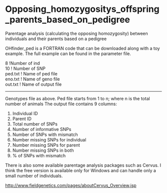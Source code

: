 # Opposing_homozygositys_offspring_parents_based_on_pedigree

Parentage analysis (calculating the opposing homozygosity) between individuals and their parents based on a pedigree

OHfinder_ped is a FORTRAN code that can be downloaded along with a toy example. The full example can be found in the parameter file.

8                   !Number of ind           
10                         ! Number of SNP       
ped.txt                    ! Name of ped file         
eno.txt                    ! Name of geno file      
out.txt                    ! Name of output file 

-----------------------------------------------
Genotypes file as above.
 Ped file starts from 1 to n; where n is the total  number of animals 
 The output file contains 9 columns:          
 1. Individual ID                               
 2. Parent ID                                   
 3. Total number of SNPs                        
 4. Number of informative SNPs                  
 5. Number of SNPs with mismatch                
 6. Number missing SNPs for individual          
 7. Number missing SNPs for parent              
 8. Number missing SNPs in both                 
 9. % of SNPs with mismatch                     

There is also some available parentage analysis packages such as Cervus. I think the free version is available only for Windows and can handle only a small number of individuals. 

http://www.fieldgenetics.com/pages/aboutCervus_Overview.jsp
